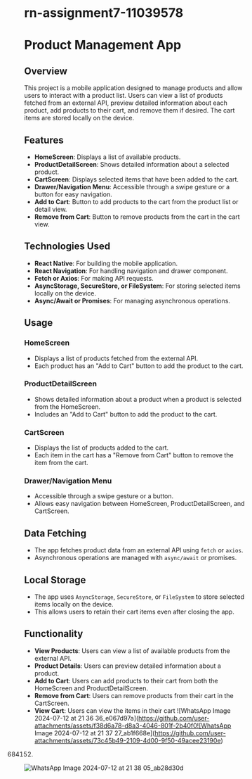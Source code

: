 # rn-assignment7-11039578

# Product Management App

## Overview
This project is a mobile application designed to manage products and allow users to interact with a product list. Users can view a list of products fetched from an external API, preview detailed information about each product, add products to their cart, and remove them if desired. The cart items are stored locally on the device.

## Features
- **HomeScreen**: Displays a list of available products.
- **ProductDetailScreen**: Shows detailed information about a selected product.
- **CartScreen**: Displays selected items that have been added to the cart.
- **Drawer/Navigation Menu**: Accessible through a swipe gesture or a button for easy navigation.
- **Add to Cart**: Button to add products to the cart from the product list or detail view.
- **Remove from Cart**: Button to remove products from the cart in the cart view.

## Technologies Used
- **React Native**: For building the mobile application.
- **React Navigation**: For handling navigation and drawer component.
- **Fetch or Axios**: For making API requests.
- **AsyncStorage, SecureStore, or FileSystem**: For storing selected items locally on the device.
- **Async/Await or Promises**: For managing asynchronous operations.

## Usage

### HomeScreen
- Displays a list of products fetched from the external API.
- Each product has an "Add to Cart" button to add the product to the cart.

### ProductDetailScreen
- Shows detailed information about a product when a product is selected from the HomeScreen.
- Includes an "Add to Cart" button to add the product to the cart.

### CartScreen
- Displays the list of products added to the cart.
- Each item in the cart has a "Remove from Cart" button to remove the item from the cart.

### Drawer/Navigation Menu
- Accessible through a swipe gesture or a button.
- Allows easy navigation between HomeScreen, ProductDetailScreen, and CartScreen.

## Data Fetching
- The app fetches product data from an external API using `fetch` or `axios`.
- Asynchronous operations are managed with `async/await` or promises.

## Local Storage
- The app uses `AsyncStorage`, `SecureStore`, or `FileSystem` to store selected items locally on the device.
- This allows users to retain their cart items even after closing the app.

## Functionality
- **View Products**: Users can view a list of available products from the external API.
- **Product Details**: Users can preview detailed information about a product.
- **Add to Cart**: Users can add products to their cart from both the HomeScreen and ProductDetailScreen.
- **Remove from Cart**: Users can remove products from their cart in the CartScreen.
- **View Cart**: Users can view the items in their cart
![WhatsApp Image 2024-07-12 at 21 36 36_e067d97a](https://github.com/user-attachments/assets/f38d6a78-d8a3-4046-801f-2b40f0![WhatsApp Image 2024-07-12 at 21 37 27_ab1f668e](https://github.com/user-attachments/assets/73c45b49-2109-4d00-9f50-49acee23190e)
684152)
![WhatsApp Image 2024-07-12 at 21 38 05_ab28d30d](https://github.com/user-attachments/assets/8eeec91e-2d1a-4f2f-b0d9-f8d9ab6e02b2)

  
